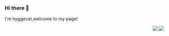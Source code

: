 ### Hi there 👋
I'm hyggecat,welcome to my page!

<img align="right" src="https://github-readme-stats.vercel.app/api?username=hyggecat&show_icons=true&theme=radical">
<img align="right" src="https://github-readme-stats.vercel.app/api/top-langs/?username=anuraghazra&layout=compact&title_color=FE428E&text_color=A9FEF7&bg_color=DEG,COLOR1,COLOR2,COLOR3...COLOR10">


